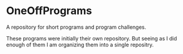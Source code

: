 # OneOffPrograms
A repository for short programs and program challenges.

These programs were initially their own repository. But seeing as I did enough of them I am 
organizing them into a single repositry.
